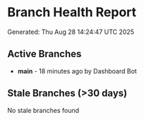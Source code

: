 # Branch Health Report
Generated: Thu Aug 28 14:24:47 UTC 2025

## Active Branches
- **main** - 18 minutes ago by Dashboard Bot

## Stale Branches (>30 days)
No stale branches found
